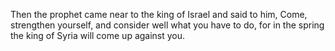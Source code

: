 Then the prophet came near to the king of Israel and said to him, Come, strengthen yourself, and consider well what you have to do, for in the spring the king of Syria will come up against you.
